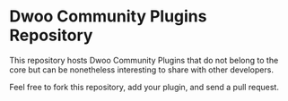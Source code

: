 # Dwoo Community Plugins Repository
This repository hosts Dwoo Community Plugins that do not belong to the core but can be nonetheless interesting to share 
with other developers.

Feel free to fork this repository, add your plugin, and send a pull request.
